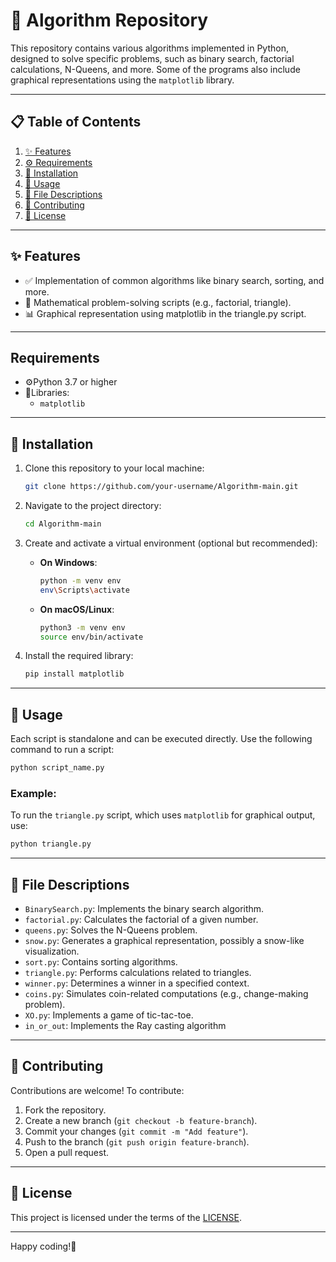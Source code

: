 
# 🌟 Algorithm Repository

This repository contains various algorithms implemented in Python, designed to solve specific problems, such as binary search, factorial calculations, N-Queens, and more. Some of the programs also include graphical representations using the `matplotlib` library.

---

## 📋 Table of Contents

1. [✨ Features](#-features)
2. [⚙️ Requirements](#️-requirements)
3. [🚀 Installation](#-installation)
4. [📖 Usage](#-usage)
5. [📂 File Descriptions](#-file-descriptions)
6. [🤝 Contributing](#-contributing)
7. [📜 License](#-license)

---

## ✨ Features

- ✅ Implementation of common algorithms like binary search, sorting, and more.
- 🔢 Mathematical problem-solving scripts (e.g., factorial, triangle).
- 📊 Graphical representation using matplotlib in the triangle.py script.

---

## Requirements

- ⚙️Python 3.7 or higher
- 🐍Libraries:
  -  `matplotlib`

---

## 🚀 Installation

1. Clone this repository to your local machine:

   ```bash
   git clone https://github.com/your-username/Algorithm-main.git
   ```

2. Navigate to the project directory:

   ```bash
   cd Algorithm-main
   ```

3. Create and activate a virtual environment (optional but recommended):

   - **On Windows**:
     ```bash
     python -m venv env
     env\Scripts\activate
     ```
   - **On macOS/Linux**:
     ```bash
     python3 -m venv env
     source env/bin/activate
     ```

4. Install the required library:

   ```bash
   pip install matplotlib
   ```

---

## 📖 Usage

Each script is standalone and can be executed directly. Use the following command to run a script:

```bash
python script_name.py
```

### Example:

To run the `triangle.py` script, which uses `matplotlib` for graphical output, use:

```bash
python triangle.py
```

---

## 📂 File Descriptions

- `BinarySearch.py`: Implements the binary search algorithm.
- `factorial.py`: Calculates the factorial of a given number.
- `queens.py`: Solves the N-Queens problem.
- `snow.py`: Generates a graphical representation, possibly a snow-like visualization.
- `sort.py`: Contains sorting algorithms.
- `triangle.py`: Performs calculations related to triangles.
- `winner.py`: Determines a winner in a specified context.
- `coins.py`: Simulates coin-related computations (e.g., change-making problem).
- `XO.py`: Implements a game of tic-tac-toe.
- `in_or_out`: Implements the Ray casting algorithm

---

## 🤝 Contributing

Contributions are welcome! To contribute:

1. Fork the repository.
2. Create a new branch (`git checkout -b feature-branch`).
3. Commit your changes (`git commit -m "Add feature"`).
4. Push to the branch (`git push origin feature-branch`).
5. Open a pull request.

---

## 📜 License

This project is licensed under the terms of the [LICENSE](./LICENSE).

---

Happy coding!🎉
